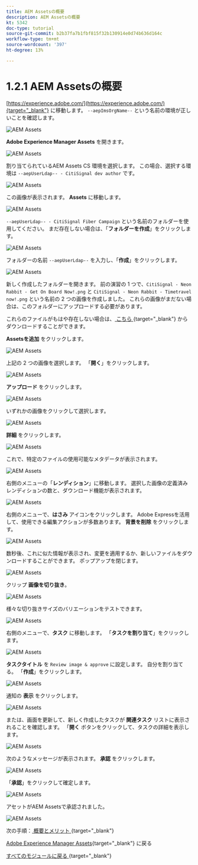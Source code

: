 ```yaml
---
title: AEM Assetsの概要
description: AEM Assetsの概要
kt: 5342
doc-type: tutorial
source-git-commit: b2b37fa7b1fbf815f32b130914e0d74b636d164c
workflow-type: tm+mt
source-wordcount: '397'
ht-degree: 13%

---
```


# 1.2.1 AEM Assetsの概要

[https://experience.adobe.com/](https://experience.adobe.com/){target="_blank"} に移動します。 `--aepImsOrgName--` という名前の環境が正しいことを確認します。

![AEM Assets](./images/aemassets0.png)

**Adobe Experience Manager Assets** を開きます。

![AEM Assets](./images/aemassets1.png)

割り当てられているAEM Assets CS 環境を選択します。 この場合、選択する環境は `--aepUserLdap-- - CitiSignal dev author` です。

![AEM Assets](./images/aemassets2.png)

この画像が表示されます。 **Assets** に移動します。

![AEM Assets](./images/aemassets3.png)

`--aepUserLdap-- - CitiSignal Fiber Campaign` という名前のフォルダーを使用してください。 まだ存在しない場合は、「**フォルダーを作成**」をクリックします。

![AEM Assets](./images/aemassets4.png)

フォルダーの名前 `--aepUserLdap--` を入力し、「**作成**」をクリックします。

![AEM Assets](./images/aemassets5.png)

新しく作成したフォルダーを開きます。 前の演習の 1 つで、`CitiSignal - Neon Rabbit - Get On Board Now!.png` と `CitiSignal - Neon Rabbit - Timetravel now!.png` という名前の 2 つの画像を作成しました。 これらの画像がまだない場合は、このフォルダーにアップロードする必要があります。

これらのファイルがもはや存在しない場合は、[ こちら ](./images/CitiSignal_Neon_Rabbit.zip){target="_blank"} からダウンロードすることができます。

**Assetsを追加** をクリックします。

![AEM Assets](./images/aemassets6.png)

上記の 2 つの画像を選択します。 「**開く**」をクリックします。

![AEM Assets](./images/aemassets7.png)

**アップロード** をクリックします。

![AEM Assets](./images/aemassets8.png)

いずれかの画像をクリックして選択します。

![AEM Assets](./images/aemassets9.png)

**詳細** をクリックします。

![AEM Assets](./images/aemassets10.png)

これで、特定のファイルの使用可能なメタデータが表示されます。

![AEM Assets](./images/aemassets11.png)

右側のメニューの「**レンディション**」に移動します。 選択した画像の定義済みレンディションの数と、ダウンロード機能が表示されます。

![AEM Assets](./images/aemassets12.png)

右側のメニューで、**はさみ** アイコンをクリックします。 Adobe Expressを活用して、使用できる編集アクションが多数あります。 **背景を削除** をクリックします。

![AEM Assets](./images/aemassets13.png)

数秒後、これに似た情報が表示され、変更を適用するか、新しいファイルをダウンロードすることができます。 ポップアップを閉じます。

![AEM Assets](./images/aemassets14.png)

クリップ **画像を切り抜き**。

![AEM Assets](./images/aemassets15.png)

様々な切り抜きサイズのバリエーションをテストできます。

![AEM Assets](./images/aemassets16.png)

右側のメニューで、**タスク** に移動します。 「**タスクを割り当て**」をクリックします。

![AEM Assets](./images/aemassets17.png)

**タスクタイトル** を `Review image & approve` に設定します。 自分を割り当てる。 「**作成**」をクリックします。

![AEM Assets](./images/aemassets18.png)

通知の **表示** をクリックします。

![AEM Assets](./images/aemassets19.png)

または、画面を更新して、新しく作成したタスクが **関連タスク** リストに表示されることを確認します。 「**開く** ボタンをクリックして、タスクの詳細を表示します。

![AEM Assets](./images/aemassets20.png)

次のようなメッセージが表示されます。 **承認** をクリックします。

![AEM Assets](./images/aemassets21.png)

「**承認**」をクリックして確定します。

![AEM Assets](./images/aemassets22.png)

アセットがAEM Assetsで承認されました。

![AEM Assets](./images/aemassets23.png)

次の手順：[ 概要とメリット ](./summary.md){target="_blank"}

[Adobe Experience Manager Assets](./aemassets.md){target="_blank"} に戻る

[ すべてのモジュールに戻る ](./../../../overview.md){target="_blank"}
